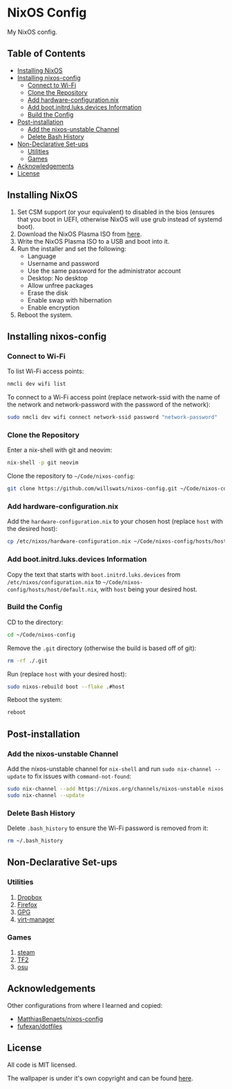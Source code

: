 # NixOS Config

My NixOS config.

## Table of Contents

<!--toc:start-->

- [Installing NixOS](#installing-nixos)
- [Installing nixos-config](#installing-nixos-config)
  - [Connect to Wi-Fi](#connect-to-wi-fi)
  - [Clone the Repository](#clone-the-repository)
  - [Add hardware-configuration.nix](#add-hardware-configurationnix)
  - [Add boot.initrd.luks.devices Information](#add-bootinitrdluksdevices-information)
  - [Build the Config](#build-the-config)
- [Post-installation](#post-installation)
  - [Add the nixos-unstable Channel](#add-the-nixos-unstable-channel)
  - [Delete Bash History](#delete-bash-history)
- [Non-Declarative Set-ups](#non-declarative-set-ups)
  - [Utilities](#utilities)
  - [Games](#games)
- [Acknowledgements](#acknowledgements)
- [License](#license)
<!--toc:end-->

## Installing NixOS

1. Set CSM support (or your equivalent) to disabled in the bios (ensures that you boot in UEFI, otherwise NixOS will use grub instead of systemd boot).
2. Download the NixOS Plasma ISO from [here](https://nixos.org/download.html).
3. Write the NixOS Plasma ISO to a USB and boot into it.
4. Run the installer and set the following:
   - Language
   - Username and password
   - Use the same password for the administrator account
   - Desktop: No desktop
   - Allow unfree packages
   - Erase the disk
   - Enable swap with hibernation
   - Enable encryption
5. Reboot the system.

## Installing nixos-config

### Connect to Wi-Fi

To list Wi-Fi access points:

```bash
nmcli dev wifi list
```

To connect to a Wi-Fi access point (replace network-ssid with the name of the network and network-password with the password of the network):

```bash
sudo nmcli dev wifi connect network-ssid password "network-password"
```

### Clone the Repository

Enter a nix-shell with git and neovim:

```bash
nix-shell -p git neovim
```

Clone the repository to `~/Code/nixos-config`:

```bash
git clone https://github.com/willswats/nixos-config.git ~/Code/nixos-config
```

### Add hardware-configuration.nix

Add the `hardware-configuration.nix` to your chosen host (replace `host` with the desired host):

```bash
cp /etc/nixos/hardware-configuration.nix ~/Code/nixos-config/hosts/host/
```

### Add boot.initrd.luks.devices Information

Copy the text that starts with `boot.initrd.luks.devices` from `/etc/nixos/configuration.nix` to `~/Code/nixos-config/hosts/host/default.nix`, with `host` being your desired host.

### Build the Config

CD to the directory:

```bash
cd ~/Code/nixos-config
```

Remove the `.git` directory (otherwise the build is based off of git):

```bash
rm -rf ./.git
```

Run (replace `host` with your desired host):

```bash
sudo nixos-rebuild boot --flake .#host
```

Reboot the system:

```bash
reboot
```

## Post-installation

### Add the nixos-unstable Channel

Add the nixos-unstable channel for `nix-shell` and run `sudo nix-channel --update` to fix issues with `command-not-found`:

```bash
sudo nix-channel --add https://nixos.org/channels/nixos-unstable nixos
sudo nix-channel --update
```

### Delete Bash History

Delete `.bash_history` to ensure the Wi-Fi password is removed from it:

```bash
rm ~/.bash_history
```

## Non-Declarative Set-ups

### Utilities

1. [Dropbox](./docs/utilities/dropbox.md)
2. [Firefox](./docs/utilities/firefox/firefox.md)
3. [GPG](./docs/utilities/gpg.md)
4. [virt-manager](./docs/utilities/virt-manager.md)

### Games

1. [steam](./docs/games/steam.md)
2. [TF2](./docs/games/tf2.md)
3. [osu](./docs/games/osu.md)

## Acknowledgements

Other configurations from where I learned and copied:

- [MatthiasBenaets/nixos-config](https://github.com/MatthiasBenaets/nixos-config)
- [fufexan/dotfiles](https://github.com/fufexan/dotfiles)

## License

All code is MIT licensed.

The wallpaper is under it's own copyright and can be found [here](https://www.reddit.com/r/WidescreenWallpaper/comments/qhojc3/mount_fuji_japan_%F0%92%8C%8B_5160_2160/).
